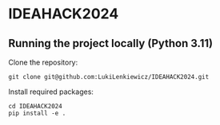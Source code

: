 # IDEAHACK2024

## Running the project locally (Python 3.11)

Clone the repository:
```
git clone git@github.com:LukiLenkiewicz/IDEAHACK2024.git 
```

Install required packages:
```
cd IDEAHACK2024 
pip install -e .
```
